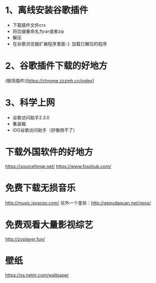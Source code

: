 # 1、离线安装谷歌插件
- 下载插件文件crx
- 将后缀重命名为rar或者zip
- 解压
- 在谷歌浏览器扩展程序里面-》加载已解压的程序

# 2、谷歌插件下载的好地方
(极简插件)[https://chrome.zzzmh.cn/index]

# 3、科学上网
- 谷歌访问助手2.3.0
- 集装箱
- iGG谷歌访问助手（好像用不了）

# 下载外国软件的好地方
https://sourceforge.net/
https://www.fosshub.com/

# 免费下载无损音乐
http://music.jsososo.com/
另外一个差些：http://gequdaquan.net/gqss/

# 免费观看大量影视综艺
http://zyplayer.fun/

# 壁纸
https://ss.netnr.com/wallpaper